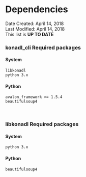 # Dependencies
Date Created: April 14, 2018  
Last Modified: April 14, 2018  
This list is **UP TO DATE**

### **konadl_cli** Required packages

#### System

```
libkonadl
python 3.x
````

#### Python
```
avalon_framework >= 1.5.4
beautifulsoup4
```

</br>

### **libkonadl** Required packages

#### System

```
python 3.x
````

#### Python
```
beautifulsoup4
```
